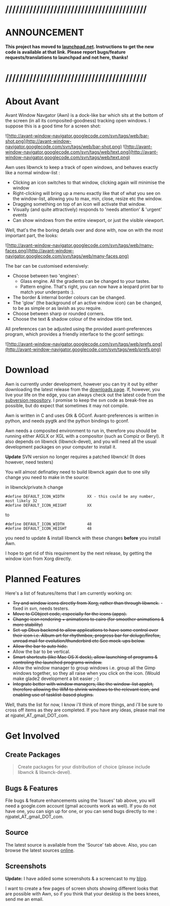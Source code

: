 # \/\/\/\/\/\/\/\/\/\/\/\/\/\/\/\/\/\/\/\/\/\/\/\/\/\/\/\/\/\/\/\/\/\/\/\/\/\/\/\/\/ #
# ANNOUNCEMENT #

**This project has moved to [launchpad.net](https://launchpad.net/awn).
Instructions to get the new code is available at that link. Please report bugs/feature requests/translations to launchpad and not here, thanks!**

# \/\/\/\/\/\/\/\/\/\/\/\/\/\/\/\/\/\/\/\/\/\/\/\/\/\/\/\/\/\/\/\/\/\/\/\/\/\/\/\/\/ #


# About Avant #

Avant Window Navgator (Awn) is a dock-like bar which sits at the bottom of the screen (in all its composited-goodness) tracking open windows. I suppose this is a good time for a screen shot:

![http://avant-window-navigator.googlecode.com/svn/tags/web/bar-shot.png](http://avant-window-navigator.googlecode.com/svn/tags/web/bar-shot.png) ![http://avant-window-navigator.googlecode.com/svn/tags/web/text.png](http://avant-window-navigator.googlecode.com/svn/tags/web/text.png)

Awn uses libwnck to keep a track of open windows, and behaves exactly like a normal window-list :
  * Clicking an icon switches to that window, clicking again will minimise the window
  * Right-clicking will bring up a menu exactly like that of what you see on the window-list, allowing you to max, min, close, resize etc the window.
  * Dragging something on top of an icon will activate that window.
  * Visually (and quite attractively) responds to 'needs attention' & 'urgent' events
  * Can show windows from the entire viewport, or just the visible viewport.

Well, that's the the boring details over and done with, now on with the most important part, the looks:


![http://avant-window-navigator.googlecode.com/svn/tags/web/many-faces.png](http://avant-window-navigator.googlecode.com/svn/tags/web/many-faces.png)

The bar can be customised extensively:
  * Choose between two 'engines':
    * Glass engine. All the gradients can be changed to your tastes.
    * Pattern engine. That's right, you can now have a leopard print bar to match your underpants :).
  * The border & internal border colours can be changed.
  * The 'glow' (the background of an active window icon) can be changed, to be as simple or as lavish as you require.
  * Choose between sharp or rounded corners.
  * Choose the text & shadow colour of the window title text.

All preferences can be adjusted using the provided avant-preferences program, which provides a friendly interface to the gconf settings:


![http://avant-window-navigator.googlecode.com/svn/tags/web/prefs.png](http://avant-window-navigator.googlecode.com/svn/tags/web/prefs.png)

# Download #

Awn is currently under development, however you can try it out by either downloading the latest release from the [downloads page](http://code.google.com/p/avant-window-navigator/downloads/list). If, however, you live your life on the edge, you can always check out the latest code from the [subversion repository](http://code.google.com/p/avant-window-navigator/source). I promise to keep the svn code as break-free as possible, but do expect that sometimes it may not compile.

Awn is written in C and uses Gtk & GConf. Avant-preferences is written in python, and needs pygtk and the python bindings to gconf.

Awn needs a composited environment to run in, therefore you should be running either AIGLX or XGL with a compositor (such as Compiz or Beryl). It also depends on libwnck (libwnck-devel), and you will need all the usual development packages on your computer to install it.

**Update** SVN version no longer requires a patched libwnck! (It does however, need testers)

You will almost definatley need to build libwnck again due to one silly change you need to make in the source:

in libwnck/private.h change
```
#define DEFAULT_ICON_WIDTH          XX - this could be any number, most likely 32
#define DEFAULT_ICON_HEIGHT         XX
```
to
```
#define DEFAULT_ICON_WIDTH          48
#define DEFAULT_ICON_HEIGHT         48
```
you need to update & install libwnck with these changes **before** you install Awn.

I hope to get rid of this requirement by the next release, by getting the window icon from  Xorg directly.

# Planned Features #

Here's a list of features/items that I am currently working on:
  * ~~Try and window icons directly from Xorg, rather than through libwnck.~~ - fixed in svn, needs testers.
  * ~~Move to GObject code, especially for the icons (apps).~~
  * ~~Change icon rendering + animations to cairo (for smoother animations & more stability)~~
  * ~~Set-up Dbus backend to allow applications to have some control over their icon i.e. Album art for rhythmbox, progress bar for deluge/firefox, unread mail for evolution/thunderbird etc See mock-ups below.~~
  * ~~Allow the bar to auto hide.~~
  * Allow the bar to be vertical.
  * ~~Smart shortcuts (like Mac OS X dock), allow launching of programs & controling the launched programs window.~~
  * Allow the window manager to group windows i.e. group all the Gimp windows together, so they all raise when you click on the icon. (Would make glade2 development a bit easier ;-)
  * ~~Integrate better with window managers, like the window-list applet, therefore allowing the WM to shrink windows to the relevant icon, and enabling use of tasklist-based plugins.~~

Well, thats the list for now, I know i'll think of more things, and i'll be sure to cross off items as they are completed. If you have any ideas, please mail me at njpatel\_AT\_gmail\_DOT\_com.

# Get Involved #

## Create Packages ##
> Create packages for your distribution of choice (please include libwnck & libwnck-devel).

## Bugs & Features ##

File bugs & feature enhancements using the 'Issues' tab above, you will need a google.com account (gmail accounts work as well). If you do not have one, you can sign up for one, or you can send bugs directly to me : njpatel\_AT\_gmail\_DOT\_com.

## Source ##

The latest source is available from the 'Source' tab above. Also, you can browse the latest sources [online](http://avant-window-navigator.googlecode.com/svn/).

## Screenshots ##

**Update:** I have added some screenshots & a screencast to my [blog](http://njpatel.blogspot.com/).

I want to create a few pages of screen shots showing different looks that are possible with Awn, so if you think that your desktop is the bees knees, send me an email.